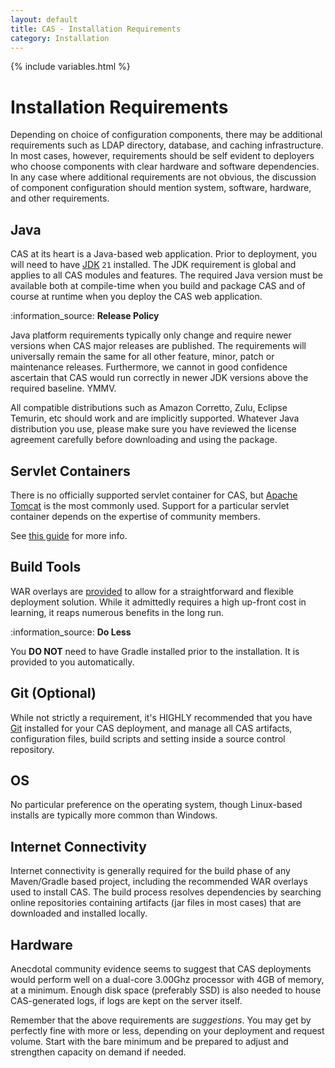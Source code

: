 ```yaml
---
layout: default
title: CAS - Installation Requirements
category: Installation
---
```


{% include variables.html %}

# Installation Requirements

Depending on choice of configuration components, there may be additional requirements such as LDAP directory,
database, and caching infrastructure. In most cases, however, requirements should be self evident to deployers who
choose components with clear hardware and software dependencies. In any case where additional requirements are
not obvious, the discussion of component configuration should mention system, software, hardware, and other
requirements.

## Java

CAS at its heart is a Java-based web application. Prior to deployment, you will need to have [JDK](https://openjdk.java.net/projects/jdk/21/) `21` installed. The JDK requirement
is global and applies to all CAS modules and features. The required Java version must be available both at compile-time when you build and package CAS and of course at runtime when
you deploy the CAS web application.

<div class="alert alert-info">:information_source: <strong>Release Policy</strong><p>
Java platform requirements typically only change and require newer versions when CAS major releases are published.
The requirements will universally remain the same for all other feature, minor, patch or maintenance releases.
Furthermore, we cannot in good confidence ascertain that CAS would run correctly in newer JDK versions above the required baseline. YMMV.
</p></div>

All compatible distributions such as Amazon Corretto, Zulu, Eclipse Temurin, etc should work and are implicitly supported. Whatever Java distribution you use,
please make sure you have reviewed the license agreement carefully before downloading and using the package.

## Servlet Containers

There is no officially supported servlet container for CAS, but [Apache Tomcat](http://tomcat.apache.org/) is the most
commonly used. Support for a particular servlet container depends on the expertise of community members.

See [this guide](../installation/Configuring-Servlet-Container.html) for more info.

## Build Tools

WAR overlays are [provided](../installation/WAR-Overlay-Installation.html) to allow for a straightforward and flexible 
deployment solution. While it admittedly requires a high up-front cost in learning, it reaps numerous benefits in the long run. 

<div class="alert alert-info">:information_source: <strong>Do Less</strong><p>
You <b>DO NOT</b> need to have Gradle installed prior to the installation. It is provided to you automatically.
</p></div>

## Git (Optional)

While not strictly a requirement, it's HIGHLY recommended that you have [Git](https://git-scm.com/downloads) installed for your CAS deployment,
and manage all CAS artifacts, configuration files, build scripts and setting inside a source control repository.

## OS

No particular preference on the operating system, though Linux-based installs are typically more common than Windows.

## Internet Connectivity

Internet connectivity is generally required for the build phase of any Maven/Gradle based project, including the 
recommended WAR overlays used to install CAS. The build process resolves dependencies by searching online repositories 
containing artifacts (jar files in most cases) that are downloaded and installed locally.

## Hardware

Anecdotal community evidence seems to suggest that CAS deployments would perform well on a dual-core 3.00Ghz 
processor with 4GB of memory, at a minimum. Enough disk space (preferably SSD) is also 
needed to house CAS-generated logs, if logs are kept on the server itself.

Remember that the above requirements are *suggestions*. You may get by perfectly fine with more or less, 
depending on your deployment and request volume. Start with the bare minimum and be prepared to adjust and strengthen capacity on demand if needed.
